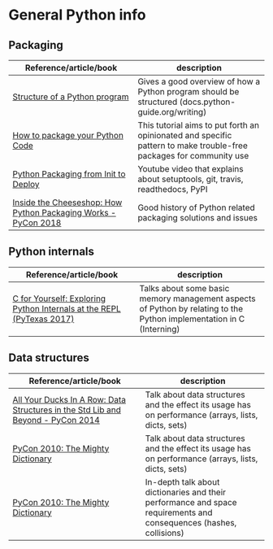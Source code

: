 # General Python info

## Packaging

| Reference/article/book | description  |
|--|--|
| [Structure of a Python program](https://docs.python-guide.org/writing/structure/) | Gives a good overview of how a Python program should be structured (docs.python-guide.org/writing) |
| [How to package your Python Code](https://python-packaging.readthedocs.io/en/latest/index.html) | This tutorial aims to put forth an opinionated and specific pattern to make trouble-free packages for community use |
| [Python Packaging from Init to Deploy](https://www.youtube.com/watch?v=4fzAMdLKC5k) | Youtube video that explains about setuptools, git, travis, readthedocs, PyPI |
| [Inside the Cheeseshop: How Python Packaging Works - PyCon 2018](https://www.youtube.com/watch?v=AQsZsgJ30AE) | Good history of Python related packaging solutions and issues |

## Python internals

| Reference/article/book | description  |
|--|--|
| [C for Yourself: Exploring Python Internals at the REPL (PyTexas 2017)](https://www.youtube.com/watch?v=zhvnyGd0n8Q) | Talks about some basic memory management aspects of Python by relating to the Python implementation in C (Interning) |


## Data structures

| Reference/article/book | description  |
|--|--|
| [All Your Ducks In A Row: Data Structures in the Std Lib and Beyond - PyCon 2014](https://www.youtube.com/watch?v=fYlnfvKVDoM) | Talk about data structures and the effect its usage has on performance (arrays, lists, dicts, sets) |
| [PyCon 2010: The Mighty Dictionary]((https://www.youtube.com/watch?v=C4Kc8xzcA68)) | Talk about data structures and the effect its usage has on performance (arrays, lists, dicts, sets) |
| [PyCon 2010: The Mighty Dictionary]((https://www.youtube.com/watch?v=C4Kc8xzcA68)) | In-depth talk about dictionaries and their performance and space requirements and consequences (hashes, collisions) |



<!--stackedit_data:
eyJoaXN0b3J5IjpbLTE3NjMyNTE2NDEsMTk1MzQ4NDkxNCwxND
Y0MzIwMzQ5LDExMTA3NDg2OTYsLTE5NTM3MDk5MDMsLTQ2MTEw
MDc0NiwtMTEzMzUxMTYyOCwtNzY1NjYwMDU5LC0zMTA4NzYzNT
UsOTcyNTIzNzY3LC0xMTc3Njk4NzM5LC01NjMxODI0NywxNDg5
ODM3NDUyLC02MDE1OTg0NzEsMTM1OTEyMjgxM119
-->